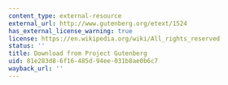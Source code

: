 ```yaml
---
content_type: external-resource
external_url: http://www.gutenberg.org/etext/1524
has_external_license_warning: true
license: https://en.wikipedia.org/wiki/All_rights_reserved
status: ''
title: Download from Project Gutenberg
uid: 81e283d8-6f16-485d-94ee-031b8ae0b6c7
wayback_url: ''
---
```

